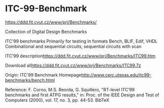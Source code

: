 # ITC-99-Benchmark
https://ddd.fit.cvut.cz/www/prj/Benchmarks/

Collection of Digital Design Benchmarks

ITC'99 benchmarks
Primarily for testing
In formats Bench, BLIF, Edif, VHDL
Combinational and sequential circuits, sequential circuits with scan

ITC'99 description<https://ddd.fit.cvut.cz/www/prj/Benchmarks/ITC99.htm>

Download all<https://ddd.fit.cvut.cz/www/prj/Benchmarks/ITC99.7z>

Origin: ITC'99 Benchmark Homepage<http://www.cerc.utexas.edu/itc99-benchmarks/bench.html>


Reference:
F. Corno, M.S. Reorda, G. Squillero, "RT-level ITC‘99 benchmarks and first ATPG results," in: Proc. of the IEEE Design and Test of Computers (2000), vol. 17, no. 3, pp. 44-53. BibTeX
